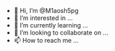 - 👋 Hi, I’m @M1aosh5pg
- 👀 I’m interested in ...
- 🌱 I’m currently learning ...
- 💞️ I’m looking to collaborate on ...
- 📫 How to reach me ...

<!---
M1aosh5pg/M1aosh5pg is a ✨ special ✨ repository because its `README.md` (this file) appears on your GitHub profile.
You can click the Preview link to take a look at your changes.
--->
